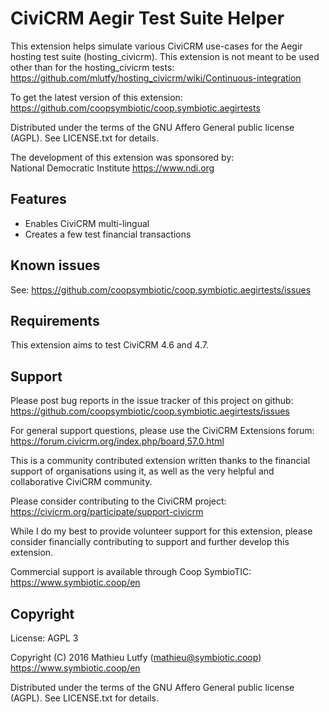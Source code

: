 CiviCRM Aegir Test Suite Helper
===============================

This extension helps simulate various CiviCRM use-cases for the Aegir hosting
test suite (hosting_civicrm). This extension is not meant to be used other than
for the hosting_civicrm tests:  
https://github.com/mlutfy/hosting_civicrm/wiki/Continuous-integration

To get the latest version of this extension:  
https://github.com/coopsymbiotic/coop.symbiotic.aegirtests

Distributed under the terms of the GNU Affero General public license (AGPL).
See LICENSE.txt for details.

The development of this extension was sponsored by:  
National Democratic Institute https://www.ndi.org

Features
--------

* Enables CiviCRM multi-lingual
* Creates a few test financial transactions

Known issues
------------

See: https://github.com/coopsymbiotic/coop.symbiotic.aegirtests/issues

Requirements
------------

This extension aims to test CiviCRM 4.6 and 4.7.

Support
-------

Please post bug reports in the issue tracker of this project on github:  
https://github.com/coopsymbiotic/coop.symbiotic.aegirtests/issues

For general support questions, please use the CiviCRM Extensions forum:  
https://forum.civicrm.org/index.php/board,57.0.html

This is a community contributed extension written thanks to the financial
support of organisations using it, as well as the very helpful and collaborative
CiviCRM community.

Please consider contributing to the CiviCRM project:  
https://civicrm.org/participate/support-civicrm

While I do my best to provide volunteer support for this extension, please
consider financially contributing to support and further develop this extension.

Commercial support is available through Coop SymbioTIC:  
https://www.symbiotic.coop/en

Copyright
---------

License: AGPL 3

Copyright (C) 2016 Mathieu Lutfy (mathieu@symbiotic.coop)  
https://www.symbiotic.coop/en

Distributed under the terms of the GNU Affero General public license (AGPL).
See LICENSE.txt for details.
